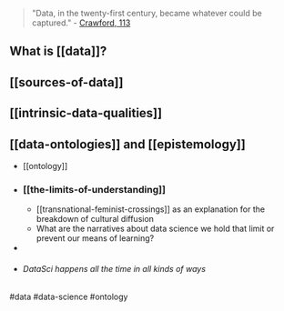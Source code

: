 >"Data, in the twenty-first century, became whatever could be captured." - [Crawford, 113](atlas-of-ai.md)
## What is [[data]]?

## [[sources-of-data]]

## [[intrinsic-data-qualities]]

## [[data-ontologies]] and [[epistemology]]
- [[ontology]]
- ### [[the-limits-of-understanding]]
	- [[transnational-feminist-crossings]] as an explanation for the breakdown of cultural diffusion
	- What are the narratives about data science we hold that limit or prevent our means of learning?
- 
 - ###### DataSci happens all the time in all kinds of ways

#data #data-science #ontology